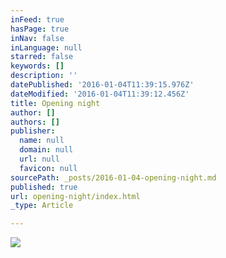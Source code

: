 ```yaml
---
inFeed: true
hasPage: true
inNav: false
inLanguage: null
starred: false
keywords: []
description: ''
datePublished: '2016-01-04T11:39:15.976Z'
dateModified: '2016-01-04T11:39:12.456Z'
title: Opening night
author: []
authors: []
publisher:
  name: null
  domain: null
  url: null
  favicon: null
sourcePath: _posts/2016-01-04-opening-night.md
published: true
url: opening-night/index.html
_type: Article

---
```

![](https://the-grid-user-content.s3-us-west-2.amazonaws.com/c7c3f1b8-5478-43a2-a3bf-ded23e001b10.jpg)